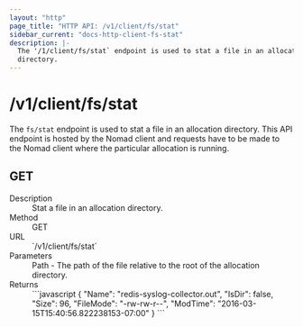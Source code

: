 ```yaml
---
layout: "http"
page_title: "HTTP API: /v1/client/fs/stat"
sidebar_current: "docs-http-client-fs-stat"
description: |-
  The '/1/client/fs/stat` endpoint is used to stat a file in an allocation
  directory.
---
```


# /v1/client/fs/stat

The `fs/stat` endpoint is used to stat a file in an allocation directory. This
API endpoint is hosted by the Nomad client and requests have to be made to the
Nomad client where the particular allocation is running.

## GET

<dl>
  <dt>Description</dt>
  <dd>
     Stat a file in an allocation directory.
  </dd>

  <dt>Method</dt>
  <dd>GET</dd>

  <dt>URL</dt>
  <dd>`/v1/client/fs/stat`</dd>

  <dt>Parameters</dt>
  <dd>
    Path - The path of the file relative to the root of the allocation directory.
  </dd>

  <dt>Returns</dt>
  <dd>
    ```javascript
    {
      "Name": "redis-syslog-collector.out",
      "IsDir": false,
      "Size": 96,
      "FileMode": "-rw-rw-r--",
      "ModTime": "2016-03-15T15:40:56.822238153-07:00"
    }
    ```
  </dd>

</dl>
